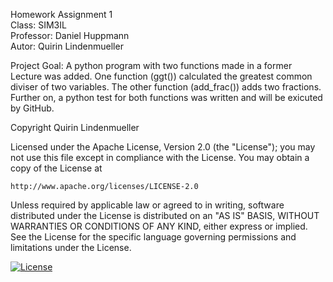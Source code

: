 Homework Assignment 1 <br>
Class: SIM3IL <br>
Professor: Daniel Huppmann <br>
Autor: Quirin Lindenmueller <br>

Project Goal:
A python program with two functions made in a former Lecture was added. 
One function (ggt()) calculated the greatest common diviser of two variables. 
The other function (add_frac()) adds two fractions.
Further on, a python test for both functions was written and will be exicuted by GitHub.

Copyright Quirin Lindenmueller

Licensed under the Apache License, Version 2.0 (the "License");
you may not use this file except in compliance with the License.
You may obtain a copy of the License at

    http://www.apache.org/licenses/LICENSE-2.0

Unless required by applicable law or agreed to in writing, software
distributed under the License is distributed on an "AS IS" BASIS,
WITHOUT WARRANTIES OR CONDITIONS OF ANY KIND, either express or implied.
See the License for the specific language governing permissions and
limitations under the License.

[![License](https://img.shields.io/badge/License-Apache%202.0-blue.svg)](https://opensource.org/licenses/Apache-2.0)
